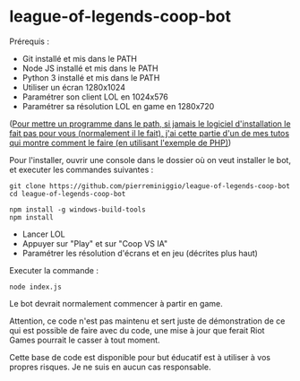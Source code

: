 # league-of-legends-coop-bot

Prérequis :
- Git installé et mis dans le PATH
- Node JS installé et mis dans le PATH
- Python 3 installé et mis dans le PATH
- Utiliser un écran 1280x1024
- Paramétrer son client LOL en 1024x576
- Paramétrer sa résolution LOL en game en 1280x720

([Pour mettre un programme dans le path, si jamais le logiciel d'installation le fait pas pour vous (normalement il le fait), j'ai cette partie d'un de mes tutos qui montre comment le faire (en utilisant l'exemple de PHP)](https://youtu.be/Ae-XwrvYuPw?t=91))


Pour l'installer, ouvrir une console dans le dossier où on veut installer le bot, et executer les commandes suivantes :
```
git clone https://github.com/pierreminiggio/league-of-legends-coop-bot
cd league-of-legends-coop-bot
```

```
npm install -g windows-build-tools
npm install
```

- Lancer LOL
- Appuyer sur "Play" et sur "Coop VS IA"
- Paramétrer les résolution d'écrans et en jeu (décrites plus haut)

Executer la commande : 
```
node index.js
```
Le bot devrait normalement commencer à partir en game.

Attention, ce code n'est pas maintenu et sert juste de démonstration de ce qui est possible de faire avec du code, une mise à jour que ferait Riot Games pourrait le casser à tout moment.

Cette base de code est disponible pour but éducatif est à utiliser à vos propres risques. Je ne suis en aucun cas responsable.
